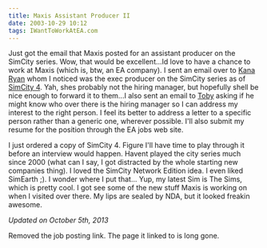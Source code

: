 ```yaml
---
title: Maxis Assistant Producer II
date: 2003-10-29 10:12
tags: IWantToWorkAtEA.com
---
```

Just got the email that Maxis posted for an assistant producer on the SimCity series. Wow, that would be excellent...Id love to have a chance to work at Maxis (which is, btw, an EA company). I sent an email over to [Kana Ryan][2] whom I noticed was the exec producer on the SimCity series as of [SimCity 4][3]. Yah, shes probably not the hiring manager, but hopefully shell be nice enough to forward it to them...I also sent an email to [Toby][4] asking if he might know who over there is the hiring manager so I can address my interest to the right person. I feel its better to address a letter to a specific person rather than a generic one, wherever possible. I'll also submit my resume for the position through the EA jobs web site.

I just ordered a copy of SimCity 4. Figure I'll have time to play through it before an interview would happen. Havent played the city series much since 2000 (what can I say, I got distracted by the whole starting new companies thing). I loved the SimCity Network Edition idea. I even liked SimEarth ;). I wonder where I put that... Yup, my latest Sim is The Sims, which is pretty cool. I got see some of the new stuff Maxis is working on when I visited over there. My lips are sealed by NDA, but it looked freakin awesome.

*Updated on October 5th, 2013*

Removed the job posting link. The page it linked to is long gone.

 [2]: http://www.mobygames.com/developer/sheet/view/developerId,8354/
 [3]: http://www.mobygames.com/game/sheet/gameId,7999/
 [4]: /the-maxis-tour.html
